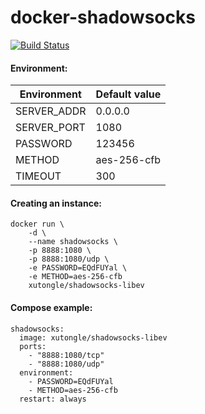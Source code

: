 # docker-shadowsocks

[![Build Status](https://travis-ci.org/xutongle/docker-shadowsocks.svg?branch=master)](https://travis-ci.org/xutongle/docker-shadowsocks)

#### Environment:

| Environment | Default value |
|-------------|---------------|
| SERVER_ADDR | 0.0.0.0       |
| SERVER_PORT | 1080          |
| PASSWORD    | 123456        |
| METHOD      | aes-256-cfb   |
| TIMEOUT     | 300           |

#### Creating an instance:

    docker run \
        -d \
        --name shadowsocks \
        -p 8888:1080 \
        -p 8888:1080/udp \
        -e PASSWORD=EQdFUYal \
        -e METHOD=aes-256-cfb
        xutongle/shadowsocks-libev

#### Compose example:

    shadowsocks:
      image: xutongle/shadowsocks-libev
      ports:
        - "8888:1080/tcp"
        - "8888:1080/udp"
      environment:
        - PASSWORD=EQdFUYal
        - METHOD=aes-256-cfb
      restart: always

